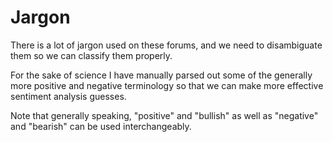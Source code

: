 # Jargon
There is a lot of jargon used on these forums, and we need to disambiguate them so we can classify them properly.

For the sake of science I have manually parsed out some of the generally more positive and negative terminology so that we can make more effective sentiment analysis guesses.

Note that generally speaking, "positive" and "bullish" as well as "negative" and "bearish" can be used interchangeably. 